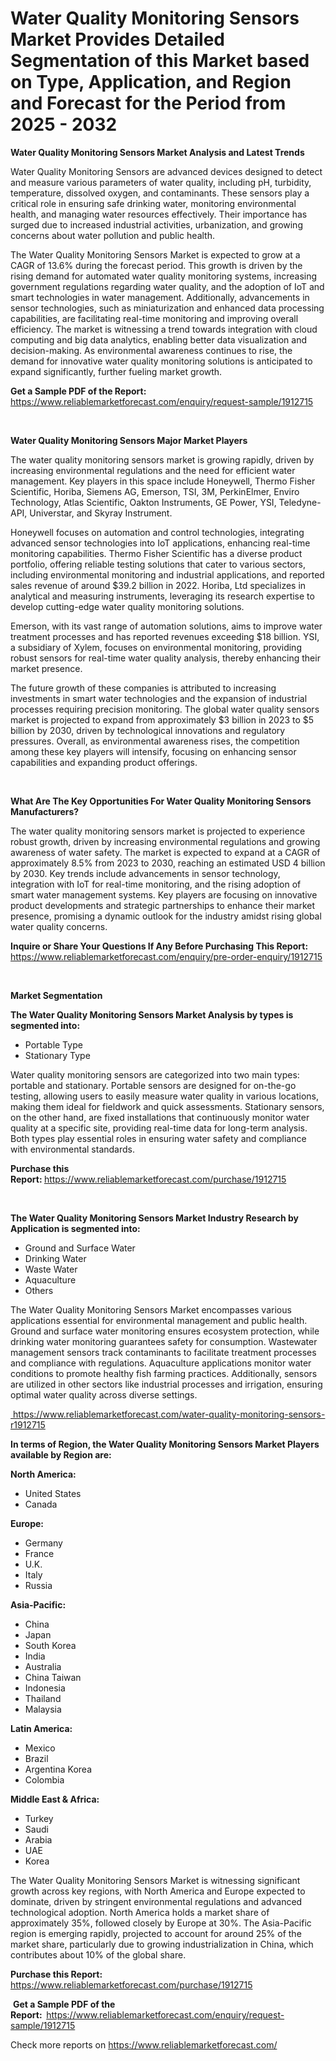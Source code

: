 <p><h1>Water Quality Monitoring Sensors Market Provides Detailed Segmentation of this Market based on Type, Application, and Region and Forecast for the Period from 2025 - 2032</h1></p><p><strong>Water Quality Monitoring Sensors Market Analysis and Latest Trends</strong></p>
<p><p>Water Quality Monitoring Sensors are advanced devices designed to detect and measure various parameters of water quality, including pH, turbidity, temperature, dissolved oxygen, and contaminants. These sensors play a critical role in ensuring safe drinking water, monitoring environmental health, and managing water resources effectively. Their importance has surged due to increased industrial activities, urbanization, and growing concerns about water pollution and public health.</p><p>The Water Quality Monitoring Sensors Market is expected to grow at a CAGR of 13.6% during the forecast period. This growth is driven by the rising demand for automated water quality monitoring systems, increasing government regulations regarding water quality, and the adoption of IoT and smart technologies in water management. Additionally, advancements in sensor technologies, such as miniaturization and enhanced data processing capabilities, are facilitating real-time monitoring and improving overall efficiency. The market is witnessing a trend towards integration with cloud computing and big data analytics, enabling better data visualization and decision-making. As environmental awareness continues to rise, the demand for innovative water quality monitoring solutions is anticipated to expand significantly, further fueling market growth.</p></p>
<p><strong>Get a Sample PDF of the Report:&nbsp;</strong> <a href="https://www.reliablemarketforecast.com/enquiry/request-sample/1912715?utm_campaign=2753&utm_medium=2&utm_source=Github&utm_content=ia&utm_term=06042025&utm_id=water-quality-monitoring-sensors">https://www.reliablemarketforecast.com/enquiry/request-sample/1912715</a></p>
<p>&nbsp;</p>
<p><strong>Water Quality Monitoring Sensors Major Market Players</strong></p>
<p><p>The water quality monitoring sensors market is growing rapidly, driven by increasing environmental regulations and the need for efficient water management. Key players in this space include Honeywell, Thermo Fisher Scientific, Horiba, Siemens AG, Emerson, TSI, 3M, PerkinElmer, Enviro Technology, Atlas Scientific, Oakton Instruments, GE Power, YSI, Teledyne-API, Universtar, and Skyray Instrument.</p><p>Honeywell focuses on automation and control technologies, integrating advanced sensor technologies into IoT applications, enhancing real-time monitoring capabilities. Thermo Fisher Scientific has a diverse product portfolio, offering reliable testing solutions that cater to various sectors, including environmental monitoring and industrial applications, and reported sales revenue of around $39.2 billion in 2022. Horiba, Ltd specializes in analytical and measuring instruments, leveraging its research expertise to develop cutting-edge water quality monitoring solutions.</p><p>Emerson, with its vast range of automation solutions, aims to improve water treatment processes and has reported revenues exceeding $18 billion. YSI, a subsidiary of Xylem, focuses on environmental monitoring, providing robust sensors for real-time water quality analysis, thereby enhancing their market presence.</p><p>The future growth of these companies is attributed to increasing investments in smart water technologies and the expansion of industrial processes requiring precision monitoring. The global water quality sensors market is projected to expand from approximately $3 billion in 2023 to $5 billion by 2030, driven by technological innovations and regulatory pressures. Overall, as environmental awareness rises, the competition among these key players will intensify, focusing on enhancing sensor capabilities and expanding product offerings.</p></p>
<p>&nbsp;</p>
<p><strong>What Are The Key Opportunities For Water Quality Monitoring Sensors Manufacturers?</strong></p>
<p><p>The water quality monitoring sensors market is projected to experience robust growth, driven by increasing environmental regulations and growing awareness of water safety. The market is expected to expand at a CAGR of approximately 8.5% from 2023 to 2030, reaching an estimated USD 4 billion by 2030. Key trends include advancements in sensor technology, integration with IoT for real-time monitoring, and the rising adoption of smart water management systems. Key players are focusing on innovative product developments and strategic partnerships to enhance their market presence, promising a dynamic outlook for the industry amidst rising global water quality concerns.</p></p>
<p><strong>Inquire or Share Your Questions If Any Before Purchasing This Report:</strong> <a href="https://www.reliablemarketforecast.com/enquiry/pre-order-enquiry/1912715?utm_campaign=2753&utm_medium=2&utm_source=Github&utm_content=ia&utm_term=06042025&utm_id=water-quality-monitoring-sensors">https://www.reliablemarketforecast.com/enquiry/pre-order-enquiry/1912715</a></p>
<p>&nbsp;</p>
<p><strong>Market Segmentation</strong></p>
<p><strong>The Water Quality Monitoring Sensors Market Analysis by types is segmented into:</strong></p>
<p><ul><li>Portable Type</li><li>Stationary Type</li></ul></p>
<p><p>Water quality monitoring sensors are categorized into two main types: portable and stationary. Portable sensors are designed for on-the-go testing, allowing users to easily measure water quality in various locations, making them ideal for fieldwork and quick assessments. Stationary sensors, on the other hand, are fixed installations that continuously monitor water quality at a specific site, providing real-time data for long-term analysis. Both types play essential roles in ensuring water safety and compliance with environmental standards.</p></p>
<p><strong>Purchase this Report:&nbsp;</strong><a href="https://www.reliablemarketforecast.com/purchase/1912715?utm_campaign=2753&utm_medium=2&utm_source=Github&utm_content=ia&utm_term=06042025&utm_id=water-quality-monitoring-sensors">https://www.reliablemarketforecast.com/purchase/1912715</a></p>
<p>&nbsp;</p>
<p><strong>The Water Quality Monitoring Sensors Market Industry Research by Application is segmented into:</strong></p>
<p><ul><li>Ground and Surface Water</li><li>Drinking Water</li><li>Waste Water</li><li>Aquaculture</li><li>Others</li></ul></p>
<p><p>The Water Quality Monitoring Sensors Market encompasses various applications essential for environmental management and public health. Ground and surface water monitoring ensures ecosystem protection, while drinking water monitoring guarantees safety for consumption. Wastewater management sensors track contaminants to facilitate treatment processes and compliance with regulations. Aquaculture applications monitor water conditions to promote healthy fish farming practices. Additionally, sensors are utilized in other sectors like industrial processes and irrigation, ensuring optimal water quality across diverse settings.</p></p>
<p><a href="https://www.reliablemarketforecast.com/water-quality-monitoring-sensors-r1912715?utm_campaign=2753&utm_medium=2&utm_source=Github&utm_content=ia&utm_term=06042025&utm_id=water-quality-monitoring-sensors">&nbsp;https://www.reliablemarketforecast.com/water-quality-monitoring-sensors-r1912715</a></p>
<p><strong>In terms of Region, the Water Quality Monitoring Sensors Market Players available by Region are:</strong></p>
<p>
    <p> <strong> North America: </strong>
        <ul>
            <li>United States</li>
            <li>Canada</li>
        </ul>
        </p> 
    <p> <strong> Europe: </strong>
        <ul>
            <li>Germany</li>
            <li>France</li>
            <li>U.K.</li>
            <li>Italy</li>
            <li>Russia</li>
        </ul>
        </p> 
    <p> <strong> Asia-Pacific: </strong>
        <ul>
            <li>China</li>
            <li>Japan</li>
            <li>South Korea</li>
            <li>India</li>
            <li>Australia</li>
            <li>China Taiwan</li>
            <li>Indonesia</li>
            <li>Thailand</li>
            <li>Malaysia</li>
        </ul>
        </p> 
    <p> <strong> Latin America: </strong>
        <ul>
            <li>Mexico</li>
            <li>Brazil</li>
            <li>Argentina Korea</li>
            <li>Colombia</li>
        </ul>
        </p> 
    <p> <strong> Middle East & Africa: </strong>
        <ul>
            <li>Turkey</li>
            <li>Saudi</li>
            <li>Arabia</li>
            <li>UAE</li>
            <li>Korea</li>
        </ul>
    </p>
    </p>
<p><p>The Water Quality Monitoring Sensors Market is witnessing significant growth across key regions, with North America and Europe expected to dominate, driven by stringent environmental regulations and advanced technological adoption. North America holds a market share of approximately 35%, followed closely by Europe at 30%. The Asia-Pacific region is emerging rapidly, projected to account for around 25% of the market share, particularly due to growing industrialization in China, which contributes about 10% of the global share.</p></p>
<p><strong>Purchase this Report: </strong><a href="https://www.reliablemarketforecast.com/purchase/1912715?utm_campaign=2753&utm_medium=2&utm_source=Github&utm_content=ia&utm_term=06042025&utm_id=water-quality-monitoring-sensors">https://www.reliablemarketforecast.com/purchase/1912715</a></p>
<p>&nbsp;<strong>Get a Sample PDF of the Report:&nbsp;&nbsp;</strong><a href="https://www.reliablemarketforecast.com/enquiry/request-sample/1912715?utm_campaign=2753&utm_medium=2&utm_source=Github&utm_content=ia&utm_term=06042025&utm_id=water-quality-monitoring-sensors">https://www.reliablemarketforecast.com/enquiry/request-sample/1912715</a></p>
<p><strong></strong></p>
<p>Check more reports on <a href="https://www.reliablemarketforecast.com/?utm_campaign=2753&utm_medium=2&utm_source=Github&utm_content=ia&utm_term=06042025&utm_id=water-quality-monitoring-sensors">https://www.reliablemarketforecast.com/</a></p>